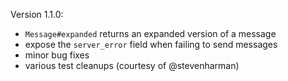 Version 1.1.0:
- `Message#expanded` returns an expanded version of a message
- expose the `server_error` field when failing to send messages
- minor bug fixes
- various test cleanups (courtesy of @stevenharman)

